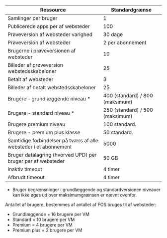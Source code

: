 
|Ressource | Standardgrænse|
|--------------|--------|
|Samlinger per bruger| 1|
|Publicerede apps per af websteder| 100|
|Prøveversion af websteder varighed| 30 dage|
|Prøveversion af websteder| 2 per abonnement|
|Brugerne i prøveversionen af websteder| 10|
|Billeder af prøveversion webstedsskabeloner| 25|
|Betalt af websteder| 3 |
|Billeder af betalt webstedsskabeloner| 25|
|Brugere – grundlæggende niveau *| 400 (standard) / 800 (maksimum)|
|Brugere - standard niveau *| 250 (standard) / 500 (maksimum)|
|Brugere premium niveau| 100 standard.|
|Brugere - premium plus klasse | 50 standard.|
|Samtidige forbindelser på tværs af alle websteder i et abonnement| 5000|
|Bruger datalagring (hvorved UPD) per bruger per af websteder| 50 GB|
|Inaktiv timeout| 4 timer|
|Afbrudt timeout| 4 timer|

* Bruger begrænsninger i grundlæggende og standardversionen niveauer kan ikke øges ud over maksimumgrænsen er nævnt ovenfor. 

Antallet af brugere, bestemmes af antallet af FOS bruges til af websteder:

- Grundlæggende = 16 brugere per VM
- Standard = 10 brugere per VM
- Premium = 4 brugere per VM
- Premium plus = 2 brugere per VM

